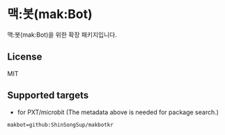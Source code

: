 # 맥:봇(mak:Bot)

맥:봇(mak:Bot)을 위한 확장 패키지입니다.

## License

MIT

## Supported targets

* for PXT/microbit
(The metadata above is needed for package search.)

```package
makbot=github:ShinSongSup/makbotkr
```

